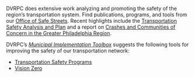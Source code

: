 DVRPC does extensive work analyzing and promoting the safety of the region’s transportation system. Find publications, programs, and tools from our [Office of Safe Streets](https://www.dvrpc.org/Transportation/Safety/). Recent highlights include  the [Transportation Safety Analysis and Plan](https://www.dvrpc.org/Products/18021/) and a report on [Crashes and Communities of Concern in the Greater Philadelphia Region](https://www.dvrpc.org/Products/18022/).

DVRPC’s [_Municipal Implementation Toolbox_](https://www.dvrpc.org/Plan/MIT/) suggests the following tools for improving the safety of our transportation network:
- [Transportation Safety Programs](https://www.dvrpc.org/Plan/MIT/transportationsafetyprograms) 
- [Vision Zero](https://www.dvrpc.org/Plan/MIT/visionzero)